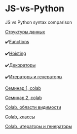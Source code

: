 # JS-vs-Python
JS vs Python syntax comparison

[Структуры данных](3.md)

:heavy_check_mark:[Functions](1.md)

:heavy_check_mark:[Hoisting](2.md)

:heavy_check_mark:[Декораторы](4.md)

:heavy_check_mark:[Итераторы и генераторы](4.md)

[Семинар 1, colab](https://colab.research.google.com/drive/1KQ1JzO7lQUpR49edjS9EZqHiDgbDyLNZ#scrollTo=LcWUkUzTK6HJ)

[Семинар 2, colab](https://colab.research.google.com/drive/1dHpSsYlIJEByfQy3JIKk8G_6RGsOe2su)

[Colab, области видимости](https://colab.research.google.com/drive/1SjYzNXFeEjBdvcgirSJUvTa28mQR8l53)

[Colab, классы](https://colab.research.google.com/drive/1-iMzyzxBElsEOtAyW3OmwUs4a8twYH9n)

[Colab, итераторы и генераторы](https://colab.research.google.com/drive/1FuCWOj78gOayFKIXbLM_UXz26nWQGjGp)

